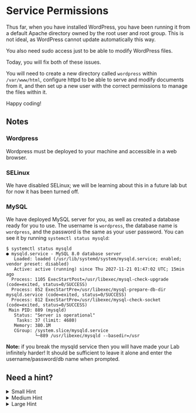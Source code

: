 # Service Permissions

Thus far, when you have installed WordPress, you have been running it from a default Apache directory owned by the root user and root group. This is not ideal, as WordPress cannot update automatically this way.

You also need sudo access just to be able to modify WordPress files.

Today, you will fix both of these issues.

You will need to create a new directory called ```wordpress``` within ```/var/www/html```, configure httpd to be able to serve and modify documents from it, and then set up a new user with the correct permissions to manage the files within it.

Happy coding!

## Notes

### Wordpress
Wordpress must be deployed to your machine and accessible in a web browser.

### SELinux

We have disabled SELinux; we will be learning about this in a future lab but for now it has been turned off.

### MySQL

We have deployed MySQL server for you, as well as created a database ready for you to use. The username is `wordpress`, the database name is `wordpress`, and the password is the same as your user password. You can see it by running `systemctl status mysqld`:

```
$ systemctl status mysqld
● mysqld.service - MySQL 8.0 database server
   Loaded: loaded (/usr/lib/systemd/system/mysqld.service; enabled; vendor preset: disabled)
   Active: active (running) since Thu 2027-11-21 01:47:02 UTC; 15min ago
  Process: 1105 ExecStartPost=/usr/libexec/mysql-check-upgrade (code=exited, status=0/SUCCESS)
  Process: 852 ExecStartPre=/usr/libexec/mysql-prepare-db-dir mysqld.service (code=exited, status=0/SUCCESS)
  Process: 812 ExecStartPre=/usr/libexec/mysql-check-socket (code=exited, status=0/SUCCESS)
 Main PID: 889 (mysqld)
   Status: "Server is operational"
    Tasks: 37 (limit: 4680)
   Memory: 380.1M
   CGroup: /system.slice/mysqld.service
           └─889 /usr/libexec/mysqld --basedir=/usr
```

**Note:** if you break the mysqld service then you will have made your Lab infinitely harder! It should be sufficient to leave it alone and enter the username/password/db name when prompted.

## Need a hint?

<details>
<summary>Small Hint</summary>
<br>
You need to configure Apache httpd to serve documents from a different directory to the default. Where do you think Apache stores this configuration?
</details>

<details>
<summary>Medium Hint</summary>
<br>
Apache stores more than just the document root in its configuration file, but also its default user and group. How can this information help you?
</details>

<details>
<summary>Large Hint</summary>
<br>
You need to set up a new user, and ensure they are in the same group as your directory. You also need this group to have the correct permissions in this directory.
</details>